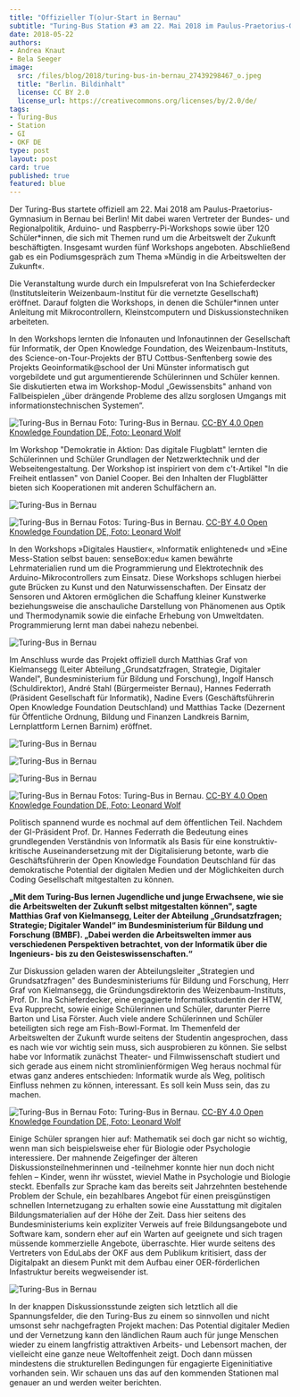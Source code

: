 ```yaml
---
title: "Offizieller T(o)ur-Start in Bernau"
subtitle: "Turing-Bus Station #3 am 22. Mai 2018 im Paulus-Praetorius-Gymnasium Bernau (Brandenburg) mit 120 Schüler*innen (15-16 Jahre)"
date: 2018-05-22
authors:
- Andrea Knaut
- Bela Seeger
image:
  src: /files/blog/2018/turing-bus-in-bernau_27439298467_o.jpeg
  title: "Berlin. Bildinhalt"
  license: CC BY 2.0
  license_url: https://creativecommons.org/licenses/by/2.0/de/
tags:
- Turing-Bus
- Station
- GI
- OKF DE
type: post
layout: post
card: true
published: true
featured: blue
---
```


Der Turing-Bus startete offiziell am 22. Mai 2018 am Paulus-Praetorius-Gymnasium in Bernau bei Berlin! Mit dabei waren Vertreter der Bundes- und Regionalpolitik, Arduino- und Raspberry-Pi-Workshops sowie über 120 Schüler*innen, die sich mit Themen rund um die Arbeitswelt der Zukunft beschäftigten. Insgesamt wurden fünf Workshops angeboten. Abschließend gab es ein Podiumsgespräch zum Thema »Mündig in die Arbeitswelten der Zukunft«.

Die Veranstaltung wurde durch ein Impulsreferat von Ina Schieferdecker (Institutsleiterin Weizenbaum-Institut für die vernetzte Gesellschaft) eröffnet. Darauf folgten die Workshops, in denen die Schüler*innen unter Anleitung mit Mikrocontrollern, Kleinstcomputern und Diskussionstechniken arbeiteten.

In den Workshops lernten die Infonauten und Infonautinnen der Gesellschaft für Informatik, der Open Knowledge Foundation, des Weizenbaum-Instituts, des Science-on-Tour-Projekts der BTU Cottbus-Senftenberg sowie des Projekts Geoinformatik@school der Uni Münster informatisch gut vorgebildete und gut argumentierende Schülerinnen und Schüler kennen. Sie diskutierten etwa im Workshop-Modul „Gewissensbits" anhand von Fallbeispielen „über drängende Probleme des allzu sorglosen Umgangs mit informationstechnischen Systemen“.

![Turing-Bus in Bernau](/files/blog/2018/turing-bus-in-bernau_42308202631_o-lowres.jpg)
Foto: Turing-Bus in Bernau. <a href="https://www.flickr.com/photos/okfde/albums/72157667278897527/with/40502100660/">CC-BY 4.0 Open Knowledge Foundation DE, Foto: Leonard Wolf</a>

Im Workshop "Demokratie in Aktion: Das digitale Flugblatt" lernten die Schülerinnen und Schüler Grundlagen der Netzwerktechnik und der Webseitengestaltung. Der Workshop ist inspiriert von dem c't-Artikel "In die Freiheit entlassen" von Daniel Cooper. Bei den Inhalten der Flugblätter bieten sich Kooperationen mit anderen Schulfächern an.

![Turing-Bus in Bernau](/files/blog/2018/turing-bus-in-bernau_42261186362_o.jpeg)

![Turing-Bus in Bernau](/files/blog/2018/turing-bus-in-bernau_41586616954_o.jpeg)
Fotos: Turing-Bus in Bernau. <a href="https://www.flickr.com/photos/okfde/albums/72157667278897527/with/40502100660/">CC-BY 4.0 Open Knowledge Foundation DE, Foto: Leonard Wolf</a>

In den Workshops »Digitales Haustier«, »Informatik enlightened« und »Eine Mess-Station selbst bauen: senseBox:edu« kamen bewährte Lehrmaterialien rund um die Programmierung und Elektrotechnik des Arduino-Mikrocontrollers zum Einsatz. Diese Workshops schlugen hierbei gute Brücken zu Kunst und den Naturwissenschaften. Der Einsatz der Sensoren und Aktoren ermöglichen die Schaffung kleiner Kunstwerke beziehungsweise die anschauliche Darstellung von Phänomenen aus Optik und Thermodynamik sowie die einfache Erhebung von Umweltdaten. Programmierung lernt man dabei nahezu nebenbei.

![Turing-Bus in Bernau](/files/blog/2018/turing-bus-in-bernau_42308147091_o.jpeg)

Im Anschluss wurde das Projekt offiziell durch Matthias Graf von Kielmansegg (Leiter Abteilung „Grundsatzfragen, Strategie, Digitaler Wandel", Bundesministerium für Bildung und Forschung), Ingolf Hansch (Schuldirektor), André Stahl (Bürgermeister Bernau), Hannes Federrath (Präsident Gesellschaft für Informatik), Nadine Evers (Geschäftsführerin Open Knowledge Foundation Deutschland) und Matthias Tacke (Dezernent für Öffentliche Ordnung, Bildung und Finanzen Landkreis Barnim, Lernplattform Lernen Barnim) eröffnet.

![Turing-Bus in Bernau](/files/blog/2018/turing-bus-in-bernau_40501762330_o.jpeg)

![Turing-Bus in Bernau](/files/blog/2018/turing-bus-in-bernau_28435323238_o.jpeg)

![Turing-Bus in Bernau](/files/blog/2018/turing-bus-in-bernau_41406747625_o.jpeg)

![Turing-Bus in Bernau](/files/blog/2018/turing-bus-in-bernau_41406763355_o.jpeg)
Fotos: Turing-Bus in Bernau. <a href="https://www.flickr.com/photos/okfde/albums/72157667278897527/with/40502100660/">CC-BY 4.0 Open Knowledge Foundation DE, Foto: Leonard Wolf</a>

Politisch spannend wurde es nochmal auf dem öffentlichen Teil. Nachdem der GI-Präsident Prof. Dr. Hannes Federrath die Bedeutung eines grundlegenden Verständnis von Informatik als Basis für eine konstruktiv-kritische Auseinandersetzung mit der Digitalisierung betonte, warb die Geschäftsführerin der Open Knowledge Foundation Deutschland für das demokratische Potential der digitalen Medien und der Möglichkeiten durch Coding Gesellschaft mitgestalten zu können.    

**„Mit dem Turing-Bus lernen Jugendliche und junge Erwachsene, wie sie die Arbeitswelten der Zukunft selbst mitgestalten können", sagte Matthias Graf von Kielmansegg, Leiter der Abteilung „Grundsatzfragen; Strategie; Digitaler Wandel“ im Bundesministerium für Bildung und Forschung (BMBF). „Dabei werden die Arbeitswelten immer aus verschiedenen Perspektiven betrachtet, von der Informatik über die Ingenieurs- bis zu den Geisteswissenschaften.“**

Zur Diskussion geladen waren der Abteilungsleiter „Strategien und Grundsatzfragen" des Bundesministeriums für Bildung und Forschung, Herr Graf von Kielmansegg, die Gründungsdirektorin des Weizenbaum-Instituts, Prof. Dr. Ina Schieferdecker, eine engagierte Informatikstudentin der HTW, Eva Rupprecht, sowie einige Schülerinnen und Schüler, darunter Pierre Barton und Lisa Förster. Auch viele andere Schülerinnen und Schüler beteiligten sich rege am Fish-Bowl-Format. Im Themenfeld der Arbeitswelten der Zukunft wurde seitens der Studentin angesprochen, dass es nach wie vor wichtig sein muss, sich ausprobieren zu können. Sie selbst habe vor Informatik zunächst Theater- und Filmwissenschaft studiert und sich gerade aus einem nicht stromlinienförmigen Weg heraus nochmal für etwas ganz anderes entschieden: Informatik wurde als Weg, politisch Einfluss nehmen zu können, interessant. Es soll kein Muss sein, das zu machen.

![Turing-Bus in Bernau](/files/blog/2018/turing-bus-in-bernau_27439298467_o.jpeg)
Foto: Turing-Bus in Bernau. <a href="https://www.flickr.com/photos/okfde/albums/72157667278897527/with/40502100660/">CC-BY 4.0 Open Knowledge Foundation DE, Foto: Leonard Wolf</a>

Einige Schüler sprangen hier auf: Mathematik sei doch gar nicht so wichtig, wenn man sich beispielsweise eher für Biologie oder Psychologie interessiere. Der mahnende Zeigefinger der älteren Diskussionsteilnehmerinnen und -teilnehmer konnte hier nun doch nicht fehlen – Kinder, wenn ihr wüsstet, wieviel Mathe in Psychologie und Biologie steckt. Ebenfalls zur Sprache kam das bereits seit Jahrzehnten bestehende Problem der Schule, ein bezahlbares Angebot für einen preisgünstigen schnellen Internetzugang zu erhalten sowie eine Ausstattung mit digitalen Bildungsmaterialien auf der Höhe der Zeit. Dass hier seitens des Bundesministeriums kein expliziter Verweis auf freie Bildungsangebote und Software kam, sondern eher auf ein Warten auf geeignete und sich tragen müssende kommerzielle Angebote, überraschte. Hier wurde seitens des Vertreters von EduLabs der OKF aus dem Publikum kritisiert, dass der Digitalpakt an diesem Punkt mit dem Aufbau einer OER-förderlichen Infastruktur bereits wegweisender ist.   

![Turing-Bus in Bernau](/files/blog/2018/turing-bus-in-bernau_41586270794_o.jpeg)

In der knappen Diskussionsstunde zeigten sich letztlich all die Spannungsfelder, die den Turing-Bus zu einem so sinnvollen und nicht umsonst sehr nachgefragten Projekt machen: Das Potential digitaler Medien und der Vernetzung kann den ländlichen Raum auch für junge Menschen wieder zu einem langfristig attraktiven Arbeits- und Lebensort machen, der vielleicht eine ganze neue Weltoffenheit zeigt. Doch dann müssen mindestens die strukturellen Bedingungen für engagierte Eigeninitiative vorhanden sein. Wir schauen uns das auf den kommenden Stationen mal genauer an und werden weiter berichten.  
